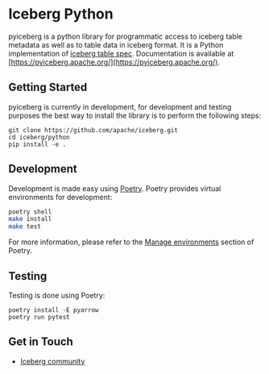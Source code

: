 <!--
 - Licensed to the Apache Software Foundation (ASF) under one or more
 - contributor license agreements.  See the NOTICE file distributed with
 - this work for additional information regarding copyright ownership.
 - The ASF licenses this file to You under the Apache License, Version 2.0
 - (the "License"); you may not use this file except in compliance with
 - the License.  You may obtain a copy of the License at
 -
 -   http://www.apache.org/licenses/LICENSE-2.0
 -
 - Unless required by applicable law or agreed to in writing, software
 - distributed under the License is distributed on an "AS IS" BASIS,
 - WITHOUT WARRANTIES OR CONDITIONS OF ANY KIND, either express or implied.
 - See the License for the specific language governing permissions and
 - limitations under the License.
 -->

# Iceberg Python

pyiceberg is a python library for programmatic access to iceberg table metadata as well as to table data in iceberg format. It is a Python implementation of [iceberg table spec](https://iceberg.apache.org/spec/). Documentation is available at [https://pyiceberg.apache.org/](https://pyiceberg.apache.org/).

## Getting Started

pyiceberg is currently in development, for development and testing purposes the best way to install the library is to perform the following steps:

```
git clone https://github.com/apache/iceberg.git
cd iceberg/python
pip install -e .
```

## Development

Development is made easy using [Poetry](https://python-poetry.org/docs/#installation). Poetry provides virtual environments for development:

```bash
poetry shell
make install
make test
```

For more information, please refer to the [Manage environments](https://python-poetry.org/docs/managing-environments/) section of Poetry.

## Testing

Testing is done using Poetry:

```
poetry install -E pyarrow
poetry run pytest
```

## Get in Touch

- [Iceberg community](https://iceberg.apache.org/community/)
